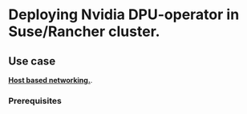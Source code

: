 # Deploying Nvidia DPU-operator in Suse/Rancher cluster.

## Use case

[**Host based networking.**](https://github.com/NVIDIA/doca-platform/tree/release-v25.1/docs/guides/usecases/hbn_only#deploy-test-pods).


### Prerequisites ###

